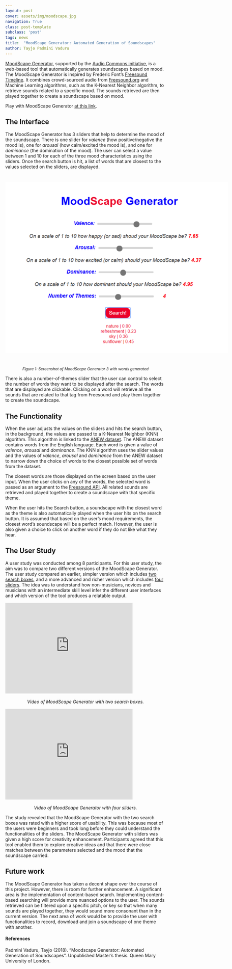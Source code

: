 ```yaml
---
layout: post
cover: assets/img/moodscape.jpg
navigation: True
class: post-template
subclass: 'post'
tags: news
title:  "MoodScape Generator: Automated Generation of Soundscapes"
author: Tayjo Padmini Vaduru
---
```


[MoodScape Generator](https://github.com/tayjopadmini/MoodScape-Generator), supported by the [Audio Commons initiative](https://www.audiocommons.org/about/), is a web-based tool that automatically generates soundscapes based on mood. The MoodScape Generator is inspired by Frederic Font’s [Freesound Timeline](https://ffont.github.io/freesound-timeline/). It combines crowd-sourced audio from [Freesound.org](https://freesound.org/) and Machine Learning algorithms, such as the K-Nearest Neighbor algorithm, to retrieve sounds related to a specific mood. The sounds retrieved are then played together to create a soundscape based on mood.

Play with MoodScape Generator [at this link](https://tayjopadmini.github.io/MoodScape-Generator/#0).



## The Interface

The MoodScape Generator has 3 sliders that help to determine the mood of the soundscape. There is one slider for *valence* (how positive/negative the mood is), one for *arousal* (how calm/excited the mood is), and one for *dominance* (the domination of the mood). The user can select a value between 1 and 10 for each of the three mood characteristics using the sliders. Once the search button is hit, a list of words that are closest to the values selected on the sliders, are displayed.

<a href="/assets/img/MoodScapeInterface.png" target="blank"><img style="margin:auto;margin-bottom:25px;margin-top:25px;max-width:700px;" class="img-responsive" src="/assets/img/MoodScapeInterface.png" alt="Figure 1: Screenshot of MoodScape Generator 3 with words generated.">
</a>


<p style="text-align:center; padding-top:0; font-size:85%"><em>Figure 1: Screenshot of MoodScape Generator 3 with words generated </em></p>


There is also a number-of-themes slider that the user can control to select the number of words they want to be displayed after the search. The words that are displayed are clickable. Clicking on a word will retrieve all the sounds that are related to that tag from Freesound and play them together to create the soundscape.


## The Functionality

When the user adjusts the values on the sliders and hits the search button, in the background, the values are passed to a K-Nearest Neighbor (KNN) algorithm. This algorithm is linked to the [ANEW dataset](http://csea.phhp.ufl.edu/media/anewmessage.html). The ANEW dataset contains words from the English language. Each word is given a value of *valence*, *arousal* and *dominance*. The KNN algorithm uses the slider values and the values of *valence*, *arousal* and *dominance* from the ANEW dataset to narrow down the choice of words to the closest possible set of words from the dataset.


The closest words are those displayed on the screen based on the user input. When the user clicks on any of the words, the selected word is passed as an argument to the [Freesound API](https://freesound.org/docs/api/). All related sounds are retrieved and played together to create a soundscape with that specific theme.


When the user hits the Search button, a soundscape with the closest word as the theme is also automatically played when the user hits on the search button. It is assumed that based on the user’s mood requirements, the closest word’s soundscape will be a perfect match. However, the user is also given a choice to click on another word if they do not like what they hear.


## The User Study

A user study was conducted among 8 participants. For this user study, the aim was to compare two different versions of the MoodScape Generator. The user study compared an earlier, simpler version which includes [two search boxes](https://media.qmplus.qmul.ac.uk/media/MoodScape+Generator+SearchBox+Version/1_1ecy5r5c), and a more advanced and richer version which includes [four sliders](https://media.qmplus.qmul.ac.uk/media/MoodScape+Generator+Demo+Video+2/1_4z5bo4n8). The idea was to understand how non-musicians, novices and musicians with an intermediate skill level infer the different user interfaces and which version of the tool produces a relatable output.


<iframe id="kaltura_player" src="https://cdnapisec.kaltura.com/p/2152241/sp/215224100/embedIframeJs/uiconf_id/36133491/partner_id/2152241?iframeembed=true&playerId=kaltura_player&entry_id=1_1ecy5r5c&flashvars[streamerType]=auto&amp;flashvars[localizationCode]=en&amp;flashvars[leadWithHTML5]=true&amp;flashvars[sideBarContainer.plugin]=true&amp;flashvars[sideBarContainer.position]=left&amp;flashvars[sideBarContainer.clickToClose]=true&amp;flashvars[chapters.plugin]=true&amp;flashvars[chapters.layout]=vertical&amp;flashvars[chapters.thumbnailRotator]=false&amp;flashvars[streamSelector.plugin]=true&amp;flashvars[EmbedPlayer.SpinnerTarget]=videoHolder&amp;flashvars[dualScreen.plugin]=true&amp;&wid=1_xcnz5bw0" width="400" height="285" allowfullscreen webkitallowfullscreen mozAllowFullScreen allow="autoplay &ast; fullscreen &ast; encrypted-media &ast" frameborder="0" title="Kaltura Player"></iframe>


<p style="text-align:center; padding-top:0"><em> Video of MoodScape Generator with two search boxes. </em></p>

<iframe id="kaltura_player" src="https://cdnapisec.kaltura.com/p/2152241/sp/215224100/embedIframeJs/uiconf_id/36133491/partner_id/2152241?iframeembed=true&playerId=kaltura_player&entry_id=1_4z5bo4n8&flashvars[streamerType]=auto&amp;flashvars[localizationCode]=en&amp;flashvars[leadWithHTML5]=true&amp;flashvars[sideBarContainer.plugin]=true&amp;flashvars[sideBarContainer.position]=left&amp;flashvars[sideBarContainer.clickToClose]=true&amp;flashvars[chapters.plugin]=true&amp;flashvars[chapters.layout]=vertical&amp;flashvars[chapters.thumbnailRotator]=false&amp;flashvars[streamSelector.plugin]=true&amp;flashvars[EmbedPlayer.SpinnerTarget]=videoHolder&amp;flashvars[dualScreen.plugin]=true&amp;&wid=1_trdpkbg7" width="400" height="285" allowfullscreen webkitallowfullscreen mozAllowFullScreen allow="autoplay &ast; fullscreen &ast; encrypted-media &ast" frameborder="0" title="Kaltura Player"></iframe>


<p style="text-align:center; padding-top:0"><em>Video of MoodScape Generator with four sliders. </em></p>



The study revealed that the MoodScape Generator with the two search boxes was rated with a higher score of usability. This was because most of the users were beginners and took long before they could understand the functionalities of the sliders. The MoodScape Generator with sliders was given a high score for creativity enhancement. Participants agreed that this tool enabled them to explore creative ideas and that there were close matches between the parameters selected and the mood that the soundscape carried.


## Future work


The MoodScape Generator has taken a decent shape over the course of this project. However, there is room for further enhancement. A significant area is the implementation of content-based search. Implementing content-based searching will provide more nuanced options to the user. The sounds retrieved can be filtered upon a specific pitch, or key so that when many sounds are played together, they would sound more consonant than in the current version. The next area of work would be to provide the user with functionalities to record, download and join a soundscape of one theme with another.


#### References

Padmini Vaduru, Tayjo (2018). “Moodscape Generator: Automated Generation of Soundscapes”. Unpublished Master’s thesis. Queen Mary University of London.

